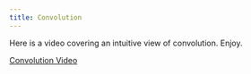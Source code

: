 ```yaml
---
title: Convolution
---
```


Here is a video covering an intuitive view of convolution. Enjoy.

[Convolution Video](https://youtu.be/kJwNL0nLmTo)
